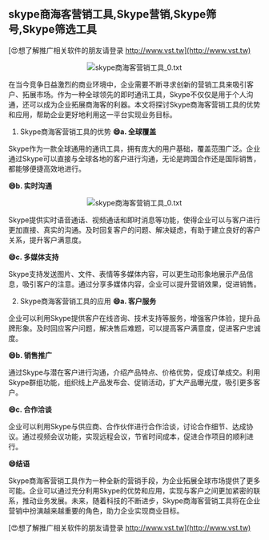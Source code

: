 ## **skype商海客营销工具,Skype营销,Skype筛号,Skype筛选工具**

[😍想了解推广相关软件的朋友请登录 http://www.vst.tw](http://www.vst.tw)

 <center><img src="https://vst.tw/MP4/tuiguang/png/8.png" alt="skype商海客营销工具_0.txt"></center>

在当今竞争日益激烈的商业环境中，企业需要不断寻求创新的营销工具来吸引客户、拓展市场。作为一种全球领先的即时通讯工具，Skype不仅仅是用于个人沟通，还可以成为企业拓展商海客的利器。本文将探讨Skype商海客营销工具的优势和应用，帮助企业更好地利用这一平台实现业务目标。

1. Skype商海客营销工具的优势
**😄a. 全球覆盖**

Skype作为一款全球通用的通讯工具，拥有庞大的用户基础，覆盖范围广泛。企业通过Skype可以直接与全球各地的客户进行沟通，无论是跨国合作还是国际销售，都能够便捷高效地进行。

**😄b. 实时沟通**

 <center><img src="https://vst.tw/MP4/tuiguang/png/3.png" alt="skype商海客营销工具_0.txt"></center>

Skype提供实时语音通话、视频通话和即时消息等功能，使得企业可以与客户进行更加直接、真实的沟通。及时回复客户的问题、解决疑虑，有助于建立良好的客户关系，提升客户满意度。

**😄c. 多媒体支持**

Skype支持发送图片、文件、表情等多媒体内容，可以更生动形象地展示产品信息，吸引客户的注意。通过分享多媒体内容，企业可以提升营销效果，促进销售。

2. Skype商海客营销工具的应用
**😄a. 客户服务**

企业可以利用Skype提供客户在线咨询、技术支持等服务，增强客户体验，提升品牌形象。及时回应客户问题，解决售后难题，可以提高客户满意度，促进客户忠诚度。

**😄b. 销售推广**

通过Skype与潜在客户进行沟通，介绍产品特点、价格优势，促成订单成交。利用Skype群组功能，组织线上产品发布会、促销活动，扩大产品曝光度，吸引更多客户。

**😄c. 合作洽谈**

企业可以利用Skype与供应商、合作伙伴进行合作洽谈，讨论合作细节、达成协议。通过视频会议功能，实现远程会议，节省时间成本，促进合作项目的顺利进行。

**😄结语**

Skype商海客营销工具作为一种全新的营销手段，为企业拓展全球市场提供了更多可能。企业可以通过充分利用Skype的优势和应用，实现与客户之间更加紧密的联系，推动业务发展。未来，随着科技的不断进步，Skype商海客营销工具将在企业营销中扮演越来越重要的角色，助力企业实现商业目标。

[😍想了解推广相关软件的朋友请登录 http://www.vst.tw](http://www.vst.tw)



